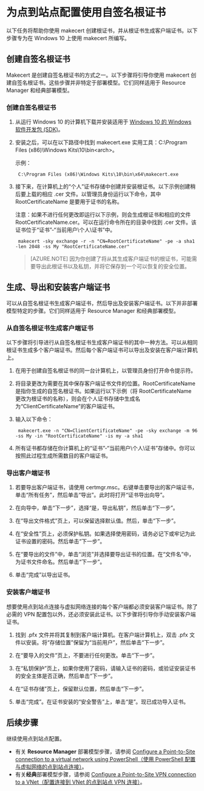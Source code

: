 <properties 
   pageTitle="使用 makecert 为点到站点 VPN 网关跨界配置创建自签名证书 | Azure"
   description="本文包含在 Windows 10 上使用 makecert 创建自签名根证书的步骤。"
   services="vpn-gateway"
   documentationCenter="na"
   authors="cherylmc"
   manager="carmonm"
   editor=""
   tags="azure-resource-manager"/>
<tags 
   ms.service="vpn-gateway"
   ms.date="04/26/2016"
   wacn.date="06/24/2016" />

# 为点到站点配置使用自签名根证书

以下任务将帮助你使用 makecert 创建根证书，并从根证书生成客户端证书。以下步骤专为在 Windows 10 上使用 makecert 所编写。

## 创建自签名根证书

Makecert 是创建自签名根证书的方式之一。以下步骤将引导你使用 makecert 创建自签名根证书。这些步骤并非特定于部署模型。它们同样适用于 Resource Manager 和经典部署模型。

### 创建自签名根证书

1. 从运行 Windows 10 的计算机下载并安装适用于 [Windows 10 的 Windows 软件开发包 (SDK)](https://dev.windows.com/zh-cn/downloads/windows-10-sdk)。

2. 安装之后，可以在以下路径中找到 makecert.exe 实用工具：C:\\Program Files (x86)\\Windows Kits\\10\\bin\<arch>。
		
	示例：
	
		C:\Program Files (x86)\Windows Kits\10\bin\x64\makecert.exe

3. 接下来，在计算机上的“个人”证书存储中创建并安装根证书。以下示例创建稍后要上载的相应 .cer 文件。以管理员身份运行以下命令，其中 RootCertificateName 是要用于证书的名称。

	注意：如果不进行任何更改即运行以下示例，则会生成根证书和相应的文件 RootCertificateName.cer。可以在运行命令所在的目录中找到 .cer 文件。该证书位于“证书”-“当前用户\\个人\\证书”中。

    	makecert -sky exchange -r -n "CN=RootCertificateName" -pe -a sha1 -len 2048 -ss My "RootCertificateName.cer"

	>[AZURE.NOTE] 因为你创建了将从其生成客户端证书的根证书，可能需要导出此根证书以及私钥，并将它保存到一个可以恢复的安全位置。

## 生成、导出和安装客户端证书

可以从自签名根证书生成客户端证书，然后导出及安装客户端证书。以下并非部署模型特定的步骤。它们同样适用于 Resource Manager 和经典部署模型。

### 从自签名根证书生成客户端证书

以下步骤将引导进行从自签名根证书生成客户端证书的其中一种方法。可以从相同根证书生成多个客户端证书。然后每个客户端证书可以导出及安装在客户端计算机上。

1. 在用于创建自签名根证书的同一台计算机上，以管理员身份打开命令提示符。

2. 将目录更改为需要在其中保存客户端证书文件的位置。RootCertificateName 是指你生成的自签名根证书。如果运行以下示例（将 RootCertificateName 更改为根证书的名称），则会在个人证书存储中生成名为“ClientCertificateName”的客户端证书。

3. 输入以下命令：

    	makecert.exe -n "CN=ClientCertificateName" -pe -sky exchange -m 96 -ss My -in "RootCertificateName" -is my -a sha1

4. 所有证书都存储在你计算机上的“证书”-“当前用户\\个人\\证书”存储中。你可以按照此过程生成所需数目的客户端证书。

### 导出客户端证书

1. 若要导出客户端证书，请使用 certmgr.msc。右键单击要导出的客户端证书，单击“所有任务”，然后单击“导出”。此时将打开“证书导出向导”。

2. 在向导中，单击“下一步”，选择“是，导出私钥”，然后单击“下一步”。

3. 在“导出文件格式”页上，可以保留选择默认值。然后，单击“下一步”。
 
4. 在“安全性”页上，必须保护私钥。如果选择使用密码，请务必记下或牢记为此证书设置的密码。然后单击“下一步”。

5. 在“要导出的文件”中，单击“浏览”并选择要导出证书的位置。在“文件名”中，为证书文件命名。然后单击“下一步”。

6. 单击“完成”以导出证书。

### 安装客户端证书

想要使用点到站点连接与虚拟网络连接的每个客户端都必须安装客户端证书。除了必需的 VPN 配置包以外，还必须安装此证书。以下步骤将引导你手动安装客户端证书。

1. 找到 .pfx 文件并将其复制到客户端计算机。在客户端计算机上，双击 .pfx 文件以安装。将“存储位置”保留为“当前用户”，然后单击“下一步”。

2. 在“要导入的文件”页上，不要进行任何更改。单击“下一步”。

3. 在“私钥保护”页上，如果你使用了密码，请输入证书的密码，或验证安装证书的安全主体是否正确，然后单击“下一步”。

4. 在“证书存储”页上，保留默认位置，然后单击“下一步”。

5. 单击“完成”。在证书安装的“安全警告”上，单击“是”。现已成功导入证书。

## 后续步骤

继续使用点到站点配置。

- 有关 **Resource Manager** 部署模型步骤，请参阅 [Configure a Point-to-Site connection to a virtual network using PowerShell（使用 PowerShell 配置与虚拟网络的点到站点连接）](/documentation/articles/vpn-gateway-howto-point-to-site-rm-ps)。 
- 有关**经典**部署模型步骤，请参阅 [Configure a Point-to-Site VPN connection to a VNet（配置连接到 VNet 的点到站点 VPN 连接）](/documentation/articles/vpn-gateway-point-to-site-create)。

<!---HONumber=Mooncake_0425_2016-->

